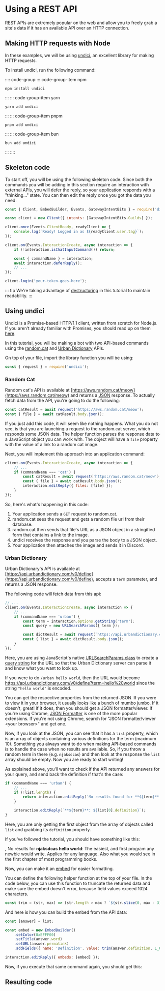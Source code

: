 # Using a REST API

REST APIs are extremely popular on the web and allow you to freely grab a site's data if it has an available API over an HTTP connection.

## Making HTTP requests with Node

In these examples, we will be using [undici](https://www.npmjs.com/package/undici), an excellent library for making HTTP requests.

To install undici, run the following command:

:::: code-group
::: code-group-item npm

```sh:no-line-numbers
npm install undici
```

:::
::: code-group-item yarn

```sh:no-line-numbers
yarn add undici
```

:::
::: code-group-item pnpm

```sh:no-line-numbers
pnpm add undici
```

:::
::: code-group-item bun

```sh:no-line-numbers
bun add undici
```

:::
::::

## Skeleton code

To start off, you will be using the following skeleton code. Since both the commands you will be adding in this section require an interaction with external APIs, you will defer the reply, so your application responds with a "thinking..." state. You can then edit the reply once you got the data you need:

<!-- eslint-disable require-await -->

```js
const { Client, EmbedBuilder, Events, GatewayIntentBits } = require('discord.js');

const client = new Client({ intents: [GatewayIntentBits.Guilds] });

client.once(Events.ClientReady, readyClient => {
	console.log(`Ready! Logged in as ${readyClient.user.tag}`);
});

client.on(Events.InteractionCreate, async interaction => {
	if (!interaction.isChatInputCommand()) return;

	const { commandName } = interaction;
	await interaction.deferReply();
	// ...
});

client.login('your-token-goes-here');
```

::: tip
We're taking advantage of [destructuring](/additional-info/es6-syntax.md#destructuring) in this tutorial to maintain readability.
:::

## Using undici

Undici is a Promise-based HTTP/1.1 client, written from scratch for Node.js. If you aren't already familiar with Promises, you should read up on them [here](/additional-info/async-await.md).

In this tutorial, you will be making a bot with two API-based commands using the [random.cat](https://aws.random.cat) and [Urban Dictionary](https://www.urbandictionary.com) APIs.

On top of your file, import the library function you will be using:

```js
const { request } = require('undici');
```

### Random Cat

Random cat's API is available at [https://aws.random.cat/meow](https://aws.random.cat/meow) and returns a [JSON](https://developer.mozilla.org/en-US/docs/Web/JavaScript/Reference/Global_Objects/JSON) response. To actually fetch data from the API, you're going to do the following:

```js
const catResult = await request('https://aws.random.cat/meow');
const { file } = await catResult.body.json();
```

If you just add this code, it will seem like nothing happens. What you do not see, is that you are launching a request to the random.cat server, which responds some JSON data. The helper function parses the response data to a JavaScript object you can work with. The object will have a `file` property with the value of a link to a random cat image.

Next, you will implement this approach into an application command:

```js {3-7}
client.on(Events.InteractionCreate, async interaction => {
	// ...
	if (commandName === 'cat') {
		const catResult = await request('https://aws.random.cat/meow');
		const { file } = await catResult.body.json();
		interaction.editReply({ files: [file] });
	}
});
```

So, here's what's happening in this code:

1. Your application sends a `GET` request to random.cat.
2. random.cat sees the request and gets a random file url from their database.
3. random.cat then sends that file's URL as a JSON object in a stringified form that contains a link to the image.
4. undici receives the response and you parse the body to a JSON object.
5. Your application then attaches the image and sends it in Discord.

### Urban Dictionary

Urban Dictionary's API is available at [https://api.urbandictionary.com/v0/define](https://api.urbandictionary.com/v0/define), accepts a `term` parameter, and returns a JSON response.

The following code will fetch data from this api:

```js {1,5-11}
// ...
client.on(Events.InteractionCreate, async interaction => {
	// ...
	if (commandName === 'urban') {
		const term = interaction.options.getString('term');
		const query = new URLSearchParams({ term });

		const dictResult = await request(`https://api.urbandictionary.com/v0/define?${query}`);
		const { list } = await dictResult.body.json();
	}
});
```

Here, you are using JavaScript's native [URLSearchParams class](https://developer.mozilla.org/en-US/docs/Web/API/URLSearchParams) to create a [query string](https://en.wikipedia.org/wiki/Query_string) for the URL so that the Urban Dictionary server can parse it and know what you want to look up.

If you were to do `/urban hello world`, then the URL would become https://api.urbandictionary.com/v0/define?term=hello%20world since the string `"hello world"` is encoded.

You can get the respective properties from the returned JSON. If you were to view it in your browser, it usually looks like a bunch of mumbo jumbo. If it doesn't, great! If it does, then you should get a JSON formatter/viewer. If you're using Chrome, [JSON Formatter](https://chrome.google.com/webstore/detail/json-formatter/bcjindcccaagfpapjjmafapmmgkkhgoa) is one of the more popular extensions. If you're not using Chrome, search for "JSON formatter/viewer &lt;your browser&gt;" and get one.

Now, if you look at the JSON, you can see that it has a `list` property, which is an array of objects containing various definitions for the term (maximum 10). Something you always want to do when making API-based commands is to handle the case when no results are available. So, if you throw a random term in there (e.g. `njaksdcas`) and then look at the response the `list` array should be empty. Now you are ready to start writing!

As explained above, you'll want to check if the API returned any answers for your query, and send back the definition if that's the case:

```js {3-5,7}
if (commandName === 'urban') {
	// ...
	if (!list.length) {
		return interaction.editReply(`No results found for **${term}**.`);
	}

	interaction.editReply(`**${term}**: ${list[0].definition}`);
}
```

Here, you are only getting the first object from the array of objects called `list` and grabbing its `definition` property.

If you've followed the tutorial, you should have something like this:

<DiscordMessages>
	<DiscordMessage profile="bot">
		<template #interactions>
			<DiscordInteraction
				profile="user"
				:command="true"
			>urban</DiscordInteraction>
		</template>
		<DiscordMention :highlight="true" profile="user" />, No results for <strong>njaksdcas</strong>
	</DiscordMessage>
	<DiscordMessage profile="bot">
		<template #interactions>
			<DiscordInteraction
				profile="user"
				:command="true"
			>urban</DiscordInteraction>
		</template>
		<strong>hello world</strong>: The easiest, and first program any newbie would write. Applies for any language. Also what you would see in the first chapter of most programming books.
	</DiscordMessage>
</DiscordMessages>

Now, you can make it an [embed](/popular-topics/embeds.md) for easier formatting.

You can define the following helper function at the top of your file. In the code below, you can use this function to truncate the returned data and make sure the embed doesn't error, because field values exceed 1024 characters.

```js
const trim = (str, max) => (str.length > max ? `${str.slice(0, max - 3)}...` : str);
```

And here is how you can build the embed from the API data:

```js
const [answer] = list;

const embed = new EmbedBuilder()
	.setColor(0xEFFF00)
	.setTitle(answer.word)
	.setURL(answer.permalink)
	.addFields({ name: 'Definition', value: trim(answer.definition, 1_024) }, { name: 'Example', value: trim(answer.example, 1_024) }, { name: 'Rating', value: `${answer.thumbs_up} thumbs up. ${answer.thumbs_down} thumbs down.` });

interaction.editReply({ embeds: [embed] });
```

Now, if you execute that same command again, you should get this:

<DiscordMessages>
	<DiscordMessage profile="bot">
		<template #interactions>
			<DiscordInteraction
				profile="user"
				:command="true"
			>urban</DiscordInteraction>
		</template>
		<template #embeds>
			<DiscordEmbed border-color="#EFFF00" embed-title="hello world" url="https://www.urbandictionary.com/define.php?term=hello%20world">
				<template #fields>
					<DiscordEmbedFields>
						<DiscordEmbedField field-title="Definition">
							The easiest, and first program any newbie would write. Applies for any language. Also what you would see in the first chapter of most programming books. 
						</DiscordEmbedField>
						<DiscordEmbedField field-title="Example">
							programming noob: Hey I just attended my first programming lesson earlier! <br>
							.NET Veteran: Oh? What can you do? <br>
							programming noob: I could make a dialog box pop up which says "Hello World!" !!! <br>
							.NET Veteran: lmao.. hey guys! look.. check out this "hello world" programmer <br><br>
							Console.WriteLine("Hello World")
						</DiscordEmbedField>
						<DiscordEmbedField field-title="Rating">
							122 thumbs up. <br>
							42 thumbs down.
						</DiscordEmbedField>
					</DiscordEmbedFields>
				</template>
			</DiscordEmbed>
		</template>
	</DiscordMessage>
</DiscordMessages>

## Resulting code

<ResultingCode />

